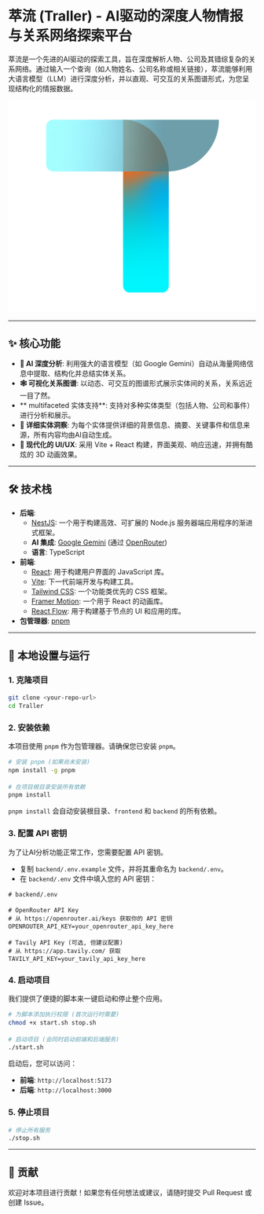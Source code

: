 # 萃流 (Traller) - AI驱动的深度人物情报与关系网络探索平台

萃流是一个先进的AI驱动的探索工具，旨在深度解析人物、公司及其错综复杂的关系网络。通过输入一个查询（如人物姓名、公司名称或相关链接），萃流能够利用大语言模型（LLM）进行深度分析，并以直观、可交互的关系图谱形式，为您呈现结构化的情报数据。

![Traller UI Demo](frontend/logo%20Traller(1).png)

---

## ✨ 核心功能

- **🤖 AI 深度分析**: 利用强大的语言模型（如 Google Gemini）自动从海量网络信息中提取、结构化并总结实体关系。
- **🕸️ 可视化关系图谱**: 以动态、可交互的图谱形式展示实体间的关系，关系远近一目了然。
- ** multifaceted 实体支持**: 支持对多种实体类型（包括人物、公司和事件）进行分析和展示。
- **📝 详细实体洞察**: 为每个实体提供详细的背景信息、摘要、关键事件和信息来源，所有内容均由AI自动生成。
- **💅 现代化的 UI/UX**: 采用 Vite + React 构建，界面美观、响应迅速，并拥有酷炫的 3D 动画效果。

---

## 🛠️ 技术栈

- **后端**:
  - [NestJS](https://nestjs.com/): 一个用于构建高效、可扩展的 Node.js 服务器端应用程序的渐进式框架。
  - **AI 集成**: [Google Gemini](https://ai.google/discover/gemini/) (通过 [OpenRouter](https://openrouter.ai/))
  - **语言**: TypeScript
- **前端**:
  - [React](https://reactjs.org/): 用于构建用户界面的 JavaScript 库。
  - [Vite](https://vitejs.dev/): 下一代前端开发与构建工具。
  - [Tailwind CSS](https://tailwindcss.com/): 一个功能类优先的 CSS 框架。
  - [Framer Motion](https://www.framer.com/motion/): 一个用于 React 的动画库。
  - [React Flow](https://reactflow.dev/): 用于构建基于节点的 UI 和应用的库。
- **包管理器**: [pnpm](https://pnpm.io/)

---

## 🚀 本地设置与运行

### 1. 克隆项目

```bash
git clone <your-repo-url>
cd Traller
```

### 2. 安装依赖

本项目使用 `pnpm` 作为包管理器。请确保您已安装 `pnpm`。

```bash
# 安装 pnpm (如果尚未安装)
npm install -g pnpm

# 在项目根目录安装所有依赖
pnpm install
```
`pnpm install` 会自动安装根目录、`frontend` 和 `backend` 的所有依赖。

### 3. 配置 API 密钥

为了让AI分析功能正常工作，您需要配置 API 密钥。

- 复制 `backend/.env.example` 文件，并将其重命名为 `backend/.env`。
- 在 `backend/.env` 文件中填入您的 API 密钥：

```env
# backend/.env

# OpenRouter API Key
# 从 https://openrouter.ai/keys 获取你的 API 密钥
OPENROUTER_API_KEY=your_openrouter_api_key_here

# Tavily API Key (可选, 但建议配置)
# 从 https://app.tavily.com/ 获取
TAVILY_API_KEY=your_tavily_api_key_here
```

### 4. 启动项目

我们提供了便捷的脚本来一键启动和停止整个应用。

```bash
# 为脚本添加执行权限 (首次运行时需要)
chmod +x start.sh stop.sh

# 启动项目 (会同时启动前端和后端服务)
./start.sh
```

启动后，您可以访问：
- **前端**: `http://localhost:5173`
- **后端**: `http://localhost:3000`

### 5. 停止项目

```bash
# 停止所有服务
./stop.sh
```

---

## 🤝 贡献

欢迎对本项目进行贡献！如果您有任何想法或建议，请随时提交 Pull Request 或创建 Issue。
